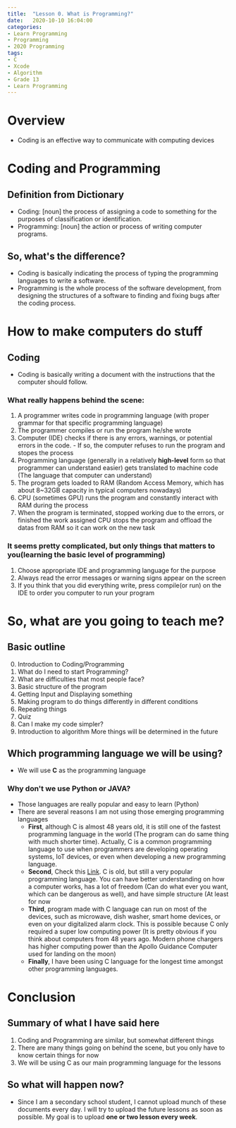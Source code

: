 ```yaml
---
title:  "Lesson 0. What is Programming?"
date:   2020-10-10 16:04:00
categories:
- Learn Programming
- Programming
- 2020 Programming
tags:
- C
- Xcode
- Algorithm
- Grade 13
- Learn Programming
---
```

# Overview
* Coding is an effective way to communicate with computing devices

# Coding and Programming
## Definition from Dictionary
* Coding: [noun] the process of assigning a code to something for the purposes of classification or identification.
* Programming: [noun] the action or process of writing computer programs.

## So, what's the difference?
* Coding is basically indicating the process of typing the programming languages to write a software.
* Programming is the whole process of the software development, from designing the structures of a software to finding and fixing bugs after the coding process.


# How to make computers do stuff
## Coding
* Coding is basically writing a document with the instructions that the computer should follow.
### What really happens behind the scene:
  1. A programmer writes code in programming language (with proper grammar for that specific programming language)
  2. The programmer compiles or run the program he/she wrote
  3. Computer (IDE) checks if there is any errors, warnings, or potential errors in the code.
    - If so, the computer refuses to run the program and stopes the process
  4. Programming language (generally in a relatively <b>high-level</b> form so that programmer can understand easier) gets translated to machine code (The language that computer can understand)
  5. The program gets loaded to RAM (Random Access Memory, which has about 8~32GB capacity in typical computers nowadays)
  7. CPU (sometimes GPU) runs the program and constantly interact with RAM during the process
  8. When the program is terminated, stopped working due to the errors, or finished the work assigned CPU stops the program and offload the datas from RAM so it can work on the new task
### It seems pretty complicated, but only things that matters to you(learning the basic level of programming)
1. Choose appropriate IDE and programming language for the purpose
2. Always read the error messages or warning signs appear on the screen
3. If you think that you did everything write, press compile(or run) on the IDE to order you computer to run your program


# So, what are you going to teach me?
## Basic outline
0. Introduction to Coding/Programming
1. What do I need to start Programming?
2. What are difficulties that most people face?
3. Basic structure of the program
4. Getting Input and Displaying something
5. Making program to do things differently in different conditions
6. Repeating things
7. Quiz
8. Can I make my code simpler?
9. Introduction to algorithm
More things will be determined in the future

## Which programming language we will be using?
* We will use <b>C</b> as the programming language

### Why don't we use Python or JAVA?
* Those languages are really popular and easy to learn (Python)
* There are several reasons I am not using those emerging programming languages
  - <b>First</b>, although C is almost 48 years old, it is still one of the fastest programming language in the world (The program can do same thing with much shorter time). Actually, C is a common programming language to use when programmers are developing operating systems, IoT devices, or even when developing a new programming language.
  - <b>Second</b>, Check this <a href="https://www.tiobe.com/tiobe-index/">Link</a>. C is old, but still a very popular programming language. You can have better understanding on how a computer works, has a lot of freedom (Can do what ever you want, which can be dangerous as well), and have simple structure (At least for now
  - <b>Third</b>, program made with C language can run on most of the devices, such as microwave, dish washer, smart home devices, or even on your digitalized alarm clock. This is possible because C only required a super low computing power (It is pretty obvious if you think about computers from 48 years ago. Modern phone chargers has higher computing power than the Apollo Guidance Computer used for landing on the moon)
  - <b>Finally</b>, I have been using C language for the longest time amongst other programming languages.


# Conclusion
## Summary of what I have said here
1. Coding and Programming are similar, but somewhat different things
2. There are many things going on behind the scene, but you only have to know certain things for now
3. We will be using C as our main programming language for the lessons

## So what will happen now?
* Since I am a secondary school student, I cannot upload munch of these documents every day. I will try to upload the future lessons as soon as possible. My goal is to upload <b>one or two lesson every week</b>.
